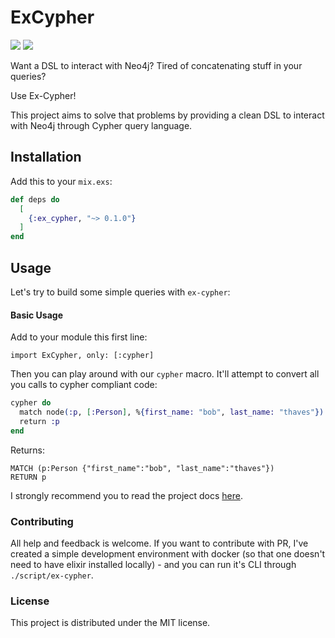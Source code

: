 # ExCypher

![](https://github.com/gleopoldo/ex-cypher/workflows/Test/badge.svg)
![](https://github.com/gleopoldo/ex-cypher/workflows/Code%20Quality/badge.svg)

Want a DSL to interact with Neo4j? Tired of concatenating stuff in your queries?

Use Ex-Cypher!

This project aims to solve that problems by providing a clean DSL to interact
with Neo4j through Cypher query language.

## Installation

Add this to your `mix.exs`:

```elixir
def deps do
  [
    {:ex_cypher, "~> 0.1.0"}
  ]
end
```

## Usage

Let's try to build some simple queries with `ex-cypher`:

#### Basic Usage

Add to your module this first line:

```
import ExCypher, only: [:cypher]
```

Then you can play around with our `cypher` macro. It'll attempt to convert
all you calls to cypher compliant code:

```elixir
cypher do
  match node(:p, [:Person], %{first_name: "bob", last_name: "thaves"})
  return :p
end
```

Returns:

```
MATCH (p:Person {"first_name":"bob", "last_name":"thaves"})
RETURN p
```

I strongly recommend you to read the project docs [here](https://hexdocs.pm/ex_cypher).

### Contributing

All help and feedback is welcome. If you want to contribute with PR, 
I've created a simple development environment with docker (so that one doesn't
need to have elixir installed locally) - and you can run it's CLI through
`./script/ex-cypher`.

### License

This project is distributed under the MIT license.
